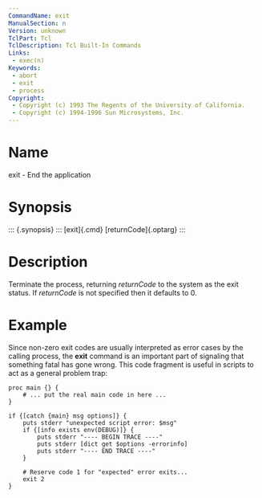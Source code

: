 ```yaml
---
CommandName: exit
ManualSection: n
Version: unknown
TclPart: Tcl
TclDescription: Tcl Built-In Commands
Links:
 - exec(n)
Keywords:
 - abort
 - exit
 - process
Copyright:
 - Copyright (c) 1993 The Regents of the University of California.
 - Copyright (c) 1994-1996 Sun Microsystems, Inc.
---
```


# Name

exit - End the application

# Synopsis

::: {.synopsis} :::
[exit]{.cmd} [returnCode]{.optarg}
:::

# Description

Terminate the process, returning *returnCode* to the system as the exit status. If *returnCode* is not specified then it defaults to 0.

# Example

Since non-zero exit codes are usually interpreted as error cases by the calling process, the **exit** command is an important part of signaling that something fatal has gone wrong. This code fragment is useful in scripts to act as a general problem trap:

```
proc main {} {
    # ... put the real main code in here ...
}

if {[catch {main} msg options]} {
    puts stderr "unexpected script error: $msg"
    if {[info exists env(DEBUG)]} {
        puts stderr "---- BEGIN TRACE ----"
        puts stderr [dict get $options -errorinfo]
        puts stderr "---- END TRACE ----"
    }

    # Reserve code 1 for "expected" error exits...
    exit 2
}
```

